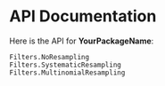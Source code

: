 # API Documentation

Here is the API for **YourPackageName**:

```@docs
Filters.NoResampling
Filters.SystematicResampling
Filters.MultinomialResampling
```